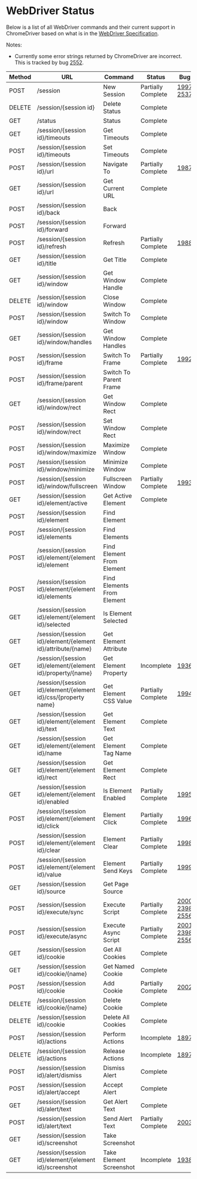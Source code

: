 # WebDriver Status

Below is a list of all WebDriver commands and their current support in ChromeDriver based on what is in the [WebDriver Specification](https://w3c.github.io/webdriver/webdriver-spec.html).

Notes:
 - Currently some error strings returned by ChromeDriver are incorrect. This is tracked by bug [2552](https://bugs.chromium.org/p/chromedriver/issues/detail?id=2552).

| Method | URL | Command | Status | Bug
| --- | --- | --- | --- | --- |
| POST   | /session                                                       | New Session                | Partially Complete | [1997](https://bugs.chromium.org/p/chromedriver/issues/detail?id=1997) [2537](https://bugs.chromium.org/p/chromedriver/issues/detail?id=2537)
| DELETE | /session/{session id}                                          | Delete Status              | Complete           |
| GET    | /status                                                        | Status                     | Complete           |
| GET    | /session/{session id}/timeouts                                 | Get Timeouts               | Complete           |
| POST   | /session/{session id}/timeouts                                 | Set Timeouts               | Complete           |
| POST   | /session/{session id}/url                                      | Navigate To                | Partially Complete | [1987](https://bugs.chromium.org/p/chromedriver/issues/detail?id=1987)
| GET    | /session/{session id}/url                                      | Get Current URL            | Complete           |
| POST   | /session/{session id}/back                                     | Back                       |                    |
| POST   | /session/{session id}/forward                                  | Forward                    |                    |
| POST   | /session/{session id}/refresh                                  | Refresh                    | Partially Complete | [1988](https://bugs.chromium.org/p/chromedriver/issues/detail?id=1988)
| GET    | /session/{session id}/title                                    | Get Title                  | Complete           |
| GET    | /session/{session id}/window                                   | Get Window Handle          | Complete           |
| DELETE | /session/{session id}/window                                   | Close Window               | Complete           |
| POST   | /session/{session id}/window                                   | Switch To Window           | Complete           |
| GET    | /session/{session id}/window/handles                           | Get Window Handles         | Complete           |
| POST   | /session/{session id}/frame                                    | Switch To Frame            | Partially Complete | [1992](https://bugs.chromium.org/p/chromedriver/issues/detail?id=1992)
| POST   | /session/{session id}/frame/parent                             | Switch To Parent Frame     |                    |
| GET    | /session/{session id}/window/rect                              | Get Window Rect            | Complete           |
| POST   | /session/{session id}/window/rect                              | Set Window Rect            | Complete           |
| POST   | /session/{session id}/window/maximize                          | Maximize Window            | Complete           |
| POST   | /session/{session id}/window/minimize                          | Minimize Window            | Complete           |
| POST   | /session/{session id}/window/fullscreen                        | Fullscreen Window          | Partially Complete | [1993](https://bugs.chromium.org/p/chromedriver/issues/detail?id=1993)
| GET    | /session/{session id}/element/active                           | Get Active Element         | Complete           |
| POST   | /session/{session id}/element                                  | Find Element               |                    |
| POST   | /session/{session id}/elements                                 | Find Elements              |                    |
| POST   | /session/{session id}/element/{element id}/element             | Find Element From Element  |                    |
| POST   | /session/{session id}/element/{element id}/elements            | Find Elements From Element |                    |
| GET    | /session/{session id}/element/{element id}/selected            | Is Element Selected        |                    |
| GET    | /session/{session id}/element/{element id}/attribute/{name}    | Get Element Attribute      |                    |
| GET    | /session/{session id}/element/{element id}/property/{name}     | Get Element Property       | Incomplete         | [1936](https://bugs.chromium.org/p/chromedriver/issues/detail?id=1936)
| GET    | /session/{session id}/element/{element id}/css/{property name} | Get Element CSS Value      | Partially Complete | [1994](https://bugs.chromium.org/p/chromedriver/issues/detail?id=1994)
| GET    | /session/{session id}/element/{element id}/text                | Get Element Text           | Complete           |
| GET    | /session/{session id}/element/{element id}/name	              | Get Element Tag Name       | Complete           |
| GET    | /session/{session id}/element/{element id}/rect                | Get Element Rect           | Complete           |
| GET    | /session/{session id}/element/{element id}/enabled             | Is Element Enabled         | Partially Complete | [1995](https://bugs.chromium.org/p/chromedriver/issues/detail?id=1995)
| POST   | /session/{session id}/element/{element id}/click               | Element Click              | Partially Complete | [1996](https://bugs.chromium.org/p/chromedriver/issues/detail?id=1996)
| POST   | /session/{session id}/element/{element id}/clear               | Element Clear              | Partially Complete | [1998](https://bugs.chromium.org/p/chromedriver/issues/detail?id=1998)
| POST   | /session/{session id}/element/{element id}/value               | Element Send Keys          | Partially Complete | [1999](https://bugs.chromium.org/p/chromedriver/issues/detail?id=1999)
| GET    | /session/{session id}/source                                   | Get Page Source            |                    |
| POST   | /session/{session id}/execute/sync                             | Execute Script             | Partially Complete | [2000](https://bugs.chromium.org/p/chromedriver/issues/detail?id=2000) [2398](https://bugs.chromium.org/p/chromedriver/issues/detail?id=2398) [2556](https://bugs.chromium.org/p/chromedriver/issues/detail?id=2556)
| POST   | /session/{session id}/execute/async                            | Execute Async Script       | Partially Complete | [2001](https://bugs.chromium.org/p/chromedriver/issues/detail?id=2001) [2398](https://bugs.chromium.org/p/chromedriver/issues/detail?id=2398) [2556](https://bugs.chromium.org/p/chromedriver/issues/detail?id=2556)
| GET    | /session/{session id}/cookie                                   | Get All Cookies            | Complete           |
| GET    | /session/{session id}/cookie/{name}                            | Get Named Cookie           | Complete           |
| POST   | /session/{session id}/cookie                                   | Add Cookie                 | Partially Complete | [2002](https://bugs.chromium.org/p/chromedriver/issues/detail?id=2002)
| DELETE | /session/{session id}/cookie/{name}                            | Delete Cookie              | Complete           |
| DELETE | /session/{session id)/cookie                                   | Delete All Cookies         | Complete           |
| POST   | /session/{session id}/actions                                  | Perform Actions            | Incomplete         | [1897](https://bugs.chromium.org/p/chromedriver/issues/detail?id=1897)
| DELETE | /session/{session id}/actions                                  | Release Actions            | Incomplete         | [1897](https://bugs.chromium.org/p/chromedriver/issues/detail?id=1897)
| POST   | /session/{session id}/alert/dismiss                            | Dismiss Alert              | Complete           |
| POST   | /session/{session id}/alert/accept                             | Accept Alert               | Complete           |
| GET    | /session/{session id}/alert/text                               | Get Alert Text             | Complete           |
| POST   | /session/{session id}/alert/text                               | Send Alert Text            | Partially Complete | [2003](https://bugs.chromium.org/p/chromedriver/issues/detail?id=2003)
| GET    | /session/{session id}/screenshot                               | Take Screenshot            |                    |
| GET    | /session/{session id}/element/{element id}/screenshot          | Take Element Screenshot    | Incomplete         | [1938](https://bugs.chromium.org/p/chromedriver/issues/detail?id=1938)
